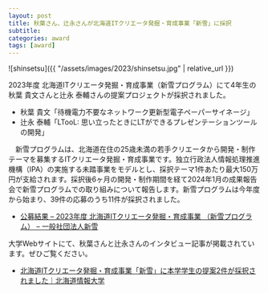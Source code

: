 ```yaml
---
layout: post
title: 秋葉さん、辻永さんが北海道ITクリエータ発掘・育成事業「新雪」に採択
subtitle: 
categories: award
tags: [award]
---
```

![shinsetsu]({{ "/assets/images/2023/shinsetsu.jpg" | relative_url }})

2023年度 北海道ITクリエータ発掘・育成事業（新雪プログラム）にて4年生の秋葉 貴文さんと辻永 泰輔さんの提案プロジェクトが採択されました。

- 秋葉 貴文「待機電力不要なネットワーク更新型電子ペーパーサイネージ」
- 辻永 泰輔「LTooL: 思い立ったときにLTができるプレゼンテーションツールの開発」

　新雪プログラムは、北海道在住の25歳未満の若手クリエータから開発・制作テーマを募集するITクリエータ発掘・育成事業です。独立行政法人情報処理推進機構（IPA）の実施する未踏事業をモデルとし、採択テーマ1件あたり最大150万円が支給されます。採択後6ヶ月の開発・制作期間を経て2024年1月の成果報告会で新雪プログラムでの取り組みについて報告します。新雪プログラムは今年度から始まり、39件の応募のうち11件が採択されました。

- [公募結果 – 2023年度 北海道ITクリエータ発掘・育成事業 （新雪プログラム） – 一般社団法人新雪](https://shinsetsu.hokkaido.jp/koubo/2023/result)

大学Webサイトにて、秋葉さんと辻永さんのインタビュー記事が掲載されています。ぜひご覧ください。

- [北海道ITクリエータ発掘・育成事業「新雪」に本学学生の提案2件が採択されました｜北海道情報大学](https://www.do-johodai.ac.jp/topics/9690862/)